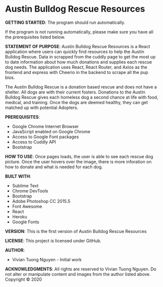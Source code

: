 # Austin Bulldog Rescue Resources
**GETTING STARTED**:
The program should run automatically.

If the program is not running automatically, please make sure you have all the prerequisites listed below.

**STATEMENT OF PURPOSE**:
Austin Bulldog Rescue Resources is a React application where  users can quickly find resources to help the Austin Bulldog Rescue. Data in scrapped from the cuddly page to get the most up to date information about how much donations and supplies each rescue dog needs. The application uses React, React Router, and Axios as the frontend and express with Cheerio in the backend to scrape all the pup bios.

The Austin Bulldog Rescue is a donation based rescue and does not have a shelter. All dogs are with their current fosters. Donations to the Austin Bulldog Rescue gives each homeless dog a second chance at life with food, medical, and training. Once the dogs are deemed healthy, they can get matched up with potential Adopters.


**PREREQUISITES**:
- Google Chrome Internet Browser
- JavaScript enabled on Google Chrome
- Access to Google Font packages
- Access to Cuddly  API
- Bootstrap


**HOW TO USE**:
Once pages loads, the user is able to see each rescue dog picture. Once the user hovers over the image, there is more inforation on how to donate and what is needed for each dog.  


**BUILT WITH**:
- Sublime Text
- Chrome DevTools
- Bootstrap
- Adobe Photoshop CC 2015.5
- Font Awesome
- React
- Heroku
- Google Fonts

**VERSION**:
This is the first version of Austin Bulldog Rescue Resources

**LICENSE**:
This project is licensed under GitHub.

**AUTHOR**:
- Vivian Tuong Nguyen - Initial work



**ACKNOWLEDGMENTS**:
All rights are reserved to Vivian Tuong Nguyen. Do not alter or manipulate content and images from the author listed above.
Copyright   :copyright: 2020
